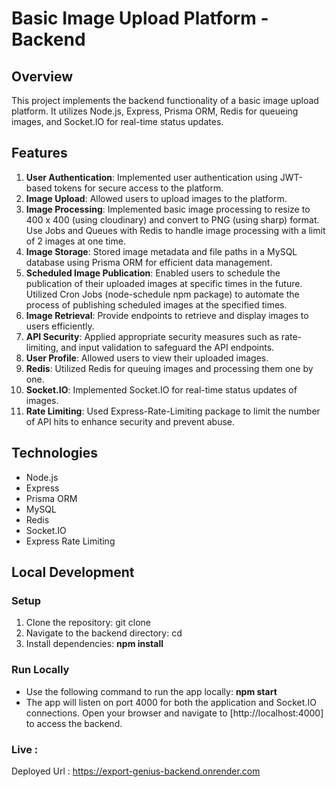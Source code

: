 # Basic Image Upload Platform - Backend

## Overview

This project implements the backend functionality of a basic image upload platform. It utilizes Node.js, Express, Prisma ORM, Redis for queueing images, and Socket.IO for real-time status updates.

## Features

1. **User Authentication**: Implemented user authentication using JWT-based tokens for secure access to the platform.
2. **Image Upload**: Allowed users to upload images to the platform.
3. **Image Processing**: Implemented basic image processing to resize to 400 x 400 (using cloudinary) and convert to PNG (using sharp) format. Use Jobs and Queues with Redis to handle image processing with a limit of 2 images at one time.
4. **Image Storage**: Stored image metadata and file paths in a MySQL database using Prisma ORM for efficient data management.
5. **Scheduled Image Publication**: Enabled users to schedule the publication of their uploaded images at specific times in the future. Utilized Cron Jobs (node-schedule npm package) to automate the process of publishing scheduled images at the specified times.
6. **Image Retrieval**: Provide endpoints to retrieve and display images to users efficiently.
7. **API Security**: Applied appropriate security measures such as rate-limiting, and input validation to safeguard the API endpoints.
8. **User Profile**: Allowed users to view their uploaded images.
9. **Redis**: Utilized Redis for queuing images and processing them one by one.
10. **Socket.IO**: Implemented Socket.IO for real-time status updates of images.
11. **Rate Limiting**: Used Express-Rate-Limiting package to limit the number of API hits to enhance security and prevent abuse.

## Technologies

- Node.js
- Express
- Prisma ORM
- MySQL
- Redis
- Socket.IO
- Express Rate Limiting

## Local Development

### Setup

1. Clone the repository: git clone <repository-url>
2. Navigate to the backend directory: cd <backend-directory>
3. Install dependencies: **npm install**

### Run Locally

- Use the following command to run the app locally: **npm start**
- The app will listen on port 4000 for both the application and Socket.IO connections. Open your browser and navigate to [http://localhost:4000] to access the backend.


### Live :

Deployed Url : https://export-genius-backend.onrender.com